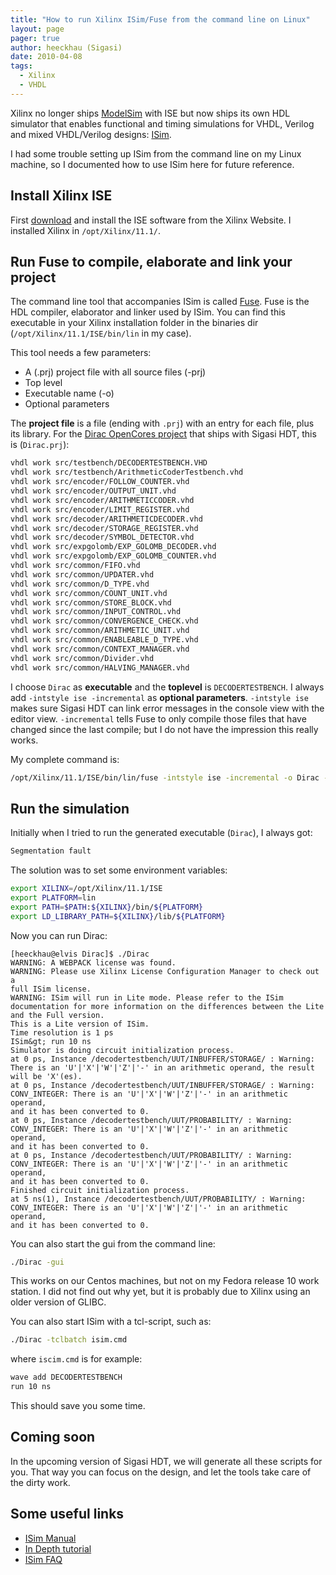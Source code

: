 ```yaml
---
title: "How to run Xilinx ISim/Fuse from the command line on Linux"
layout: page 
pager: true
author: heeckhau (Sigasi)
date: 2010-04-08
tags: 
  - Xilinx
  - VHDL
---
```


Xilinx no longer ships
<a href="http://www.xilinx.com/products/ipcenter/ModelSim.htm">ModelSim</a>
with ISE but now ships its own HDL simulator that enables functional and
timing simulations for VHDL, Verilog and mixed VHDL/Verilog designs:
<a href="http://www.xilinx.com/products/design_tools/logic_design/verification/ise_simulator_faq.htm">ISim</a>.

I had some trouble setting up ISim from the command line on my Linux
machine, so I documented how to use ISim here for future reference.

## Install Xilinx ISE

First
<a href="http://www.xilinx.com/support/download/index.htm">download</a>
and install the ISE software from the Xilinx Website. I installed Xilinx
in <code lang="bash">/opt/Xilinx/11.1/</code>.

## Run Fuse to compile, elaborate and link your project

The command line tool that accompanies ISim is called
<a href="http://www.xilinx.com/itp/xilinx10/isehelp/ism_cl_fuse.htm">Fuse</a>.
Fuse is the HDL compiler, elaborator and linker used by ISim. You can
find this executable in your Xilinx installation folder in the binaries
dir (<code lang="bash">/opt/Xilinx/11.1/ISE/bin/lin</code> in my case).

This tool needs a few parameters:

* A (.prj) project file with all source files (-prj)
* Top level
* Executable name (-o)
* Optional parameters

The <strong>project file</strong> is a file (ending with `.prj`) with an
entry for each file, plus its library.
For the <a href="http://www.opencores.org">Dirac OpenCores project</a>
that ships with Sigasi HDT, this is (`Dirac.prj`):

```bash
vhdl work src/testbench/DECODERTESTBENCH.VHD
vhdl work src/testbench/ArithmeticCoderTestbench.vhd
vhdl work src/encoder/FOLLOW_COUNTER.vhd
vhdl work src/encoder/OUTPUT_UNIT.vhd
vhdl work src/encoder/ARITHMETICCODER.vhd
vhdl work src/encoder/LIMIT_REGISTER.vhd
vhdl work src/decoder/ARITHMETICDECODER.vhd
vhdl work src/decoder/STORAGE_REGISTER.vhd
vhdl work src/decoder/SYMBOL_DETECTOR.vhd
vhdl work src/expgolomb/EXP_GOLOMB_DECODER.vhd
vhdl work src/expgolomb/EXP_GOLOMB_COUNTER.vhd
vhdl work src/common/FIFO.vhd
vhdl work src/common/UPDATER.vhd
vhdl work src/common/D_TYPE.vhd
vhdl work src/common/COUNT_UNIT.vhd
vhdl work src/common/STORE_BLOCK.vhd
vhdl work src/common/INPUT_CONTROL.vhd
vhdl work src/common/CONVERGENCE_CHECK.vhd
vhdl work src/common/ARITHMETIC_UNIT.vhd
vhdl work src/common/ENABLEABLE_D_TYPE.vhd
vhdl work src/common/CONTEXT_MANAGER.vhd
vhdl work src/common/Divider.vhd
vhdl work src/common/HALVING_MANAGER.vhd
```

I choose <code lang="bash">Dirac</code> as <strong>executable</strong>
and the <strong>toplevel</strong> is
<code lang="bash">DECODERTESTBENCH</code>. I always add
<code lang="bash">-intstyle ise -incremental</code> as <strong>optional
parameters</strong>. <code lang="bash">-intstyle ise</code> makes sure
Sigasi HDT can link error messages in the console view with the editor
view. <code lang="bash">-incremental</code> tells Fuse to only compile
those files that have changed since the last compile; but I do not have
the impression this really works.

My complete command is:
```bash
/opt/Xilinx/11.1/ISE/bin/lin/fuse -intstyle ise -incremental -o Dirac -prj Dirac.prj DECODERTESTBENCH
```

## Run the simulation
Initially when I tried to run the generated executable
(<code lang="bash">Dirac</code>), I always got:
```bash
Segmentation fault
```

The solution was to set some environment variables:
```bash
export XILINX=/opt/Xilinx/11.1/ISE
export PLATFORM=lin
export PATH=$PATH:${XILINX}/bin/${PLATFORM}
export LD_LIBRARY_PATH=${XILINX}/lib/${PLATFORM}
```

Now you can run Dirac:
```
[heeckhau@elvis Dirac]$ ./Dirac
WARNING: A WEBPACK license was found.
WARNING: Please use Xilinx License Configuration Manager to check out a
full ISim license.
WARNING: ISim will run in Lite mode. Please refer to the ISim
documentation for more information on the differences between the Lite
and the Full version.
This is a Lite version of ISim.
Time resolution is 1 ps
ISim&gt; run 10 ns
Simulator is doing circuit initialization process.
at 0 ps, Instance /decodertestbench/UUT/INBUFFER/STORAGE/ : Warning:
There is an 'U'|'X'|'W'|'Z'|'-' in an arithmetic operand, the result
will be 'X'(es).
at 0 ps, Instance /decodertestbench/UUT/INBUFFER/STORAGE/ : Warning:
CONV_INTEGER: There is an 'U'|'X'|'W'|'Z'|'-' in an arithmetic operand,
and it has been converted to 0.
at 0 ps, Instance /decodertestbench/UUT/PROBABILITY/ : Warning:
CONV_INTEGER: There is an 'U'|'X'|'W'|'Z'|'-' in an arithmetic operand,
and it has been converted to 0.
at 0 ps, Instance /decodertestbench/UUT/PROBABILITY/ : Warning:
CONV_INTEGER: There is an 'U'|'X'|'W'|'Z'|'-' in an arithmetic operand,
and it has been converted to 0.
Finished circuit initialization process.
at 5 ns(1), Instance /decodertestbench/UUT/PROBABILITY/ : Warning:
CONV_INTEGER: There is an 'U'|'X'|'W'|'Z'|'-' in an arithmetic operand,
and it has been converted to 0.
```

You can also start the gui from the command line:
```bash
./Dirac -gui
```
This works on our Centos machines, but not on my Fedora release 10 work
station. I did not find out why yet, but it is probably due to Xilinx
using an older version of GLIBC.

You can also start ISim with a tcl-script, such as:
```bash
./Dirac -tclbatch isim.cmd
```
where `iscim.cmd` is for example:
```bash
wave add DECODERTESTBENCH
run 10 ns
```

This should save you some time.

## Coming soon
In the upcoming version of Sigasi HDT, we will generate all these
scripts for you. That way you can focus on the design, and let the tools
take care of the dirty work.

## Some useful links
* <a href="http://www.xilinx.com/support/documentation/sw_manuals/xilinx11/plugin_ism.pdf">ISim
Manual</a>
* <a href="http://www.xilinx.com/support/documentation/sw_manuals/xilinx11/ug682.pdf">In
Depth tutorial</a>
* <a href="http://www.xilinx.com/products/design_tools/logic_design/verification/ise_simulator_faq.htm">ISim FAQ</a>
